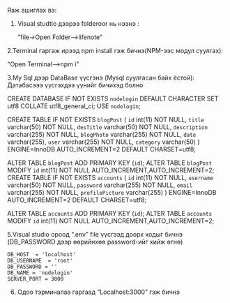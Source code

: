 Яаж ашиглах вэ:

1. Visual studtio дээрээ folderoor нь нээнэ :

   "file->Open Folder-->lifenote"
  
2.Terminal гаргаж ирээд npm install гэж бичнэ(NPM-ээс модул суулгах):
   
   "Open Terminal-->npm i"

3.My Sql дээр DataBase үүсгэнэ (Mysql суулгасан байх ёстой):
  Датабасэээ үүсгэхдээ үүнийг бичихэд болно


CREATE DATABASE IF NOT EXISTS `nodelogin` DEFAULT CHARACTER SET utf8 COLLATE utf8_general_ci;
USE `nodelogin`;

CREATE TABLE IF NOT EXISTS `blogPost` (
  `id` int(11) NOT NULL,
  `title` varchar(50) NOT NULL,
   `desTitle` varchar(50) NOT NULL,
  `description` varchar(255) NOT NULL,
  `blogPhoto` varchar(255) NOT NULL,
   `date` varchar(255),
    `user` varchar(255) NOT NULL,
     `category` varchar(50)
) ENGINE=InnoDB AUTO_INCREMENT=2 DEFAULT CHARSET=utf8;


ALTER TABLE `blogPost` ADD PRIMARY KEY (`id`);
ALTER TABLE `blogPost` MODIFY `id` int(11) NOT NULL AUTO_INCREMENT,AUTO_INCREMENT=2;
  CREATE TABLE IF NOT EXISTS `accounts` (
  `id` int(11) NOT NULL,
  `username` varchar(50) NOT NULL,
  `password` varchar(255) NOT NULL,
  `email` varchar(255) NOT NULL,
   `profilePicture` varchar(255)
) ENGINE=InnoDB AUTO_INCREMENT=2 DEFAULT CHARSET=utf8;

ALTER TABLE `accounts` ADD PRIMARY KEY (`id`);
ALTER TABLE `accounts` MODIFY `id` int(11) NOT NULL AUTO_INCREMENT,AUTO_INCREMENT=2;     



5.Visual studio ороод “.env” file үүсгээд доорх кодыг бичнэ (DB_PASSWORD дээр өөрийнхөө password-ийг хийж өгнө)
  
    DB_HOST  = 'localhost'
    DB_USERNAME  = 'root'
    DB_PASSWORD = ''
    DB_NAME = 'nodelogin'
    SERVER_PORT = 3000
    
    
 6. Одоо тэрминалаа гаргаад “Localhost:3000” гэж бичнэ











